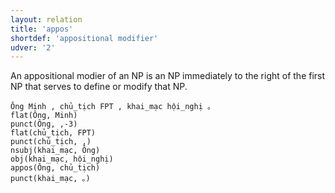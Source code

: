 ```yaml
---
layout: relation
title: 'appos'
shortdef: 'appositional modifier'
udver: '2'
---
```


An appositional modier of an NP is an NP immediately to the right of the first NP that serves to
define or modify that NP.

~~~ sdparse
Ông Minh , chủ_tịch FPT , khai_mạc hội_nghị 。
flat(Ông, Minh)
punct(Ông, ,-3)
flat(chủ_tịch, FPT)
punct(chủ_tịch, ,)
nsubj(khai_mạc, Ông)
obj(khai_mạc, hội_nghị)
appos(Ông, chủ_tịch)
punct(khai_mạc, 。)
~~~

<!-- Interlanguage links updated Pá kvě 14 11:08:51 CEST 2021 -->
